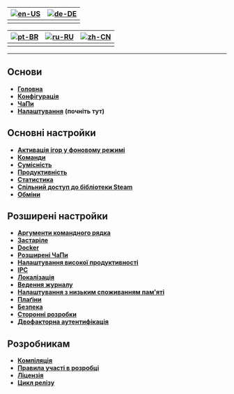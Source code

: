 | [![en-US](https://raw.githubusercontent.com/hjnilsson/country-flags/master/png100px/us.png)](https://github.com/JustArchiNET/ArchiSteamFarm/wiki/Home) | [![de-DE](https://raw.githubusercontent.com/hjnilsson/country-flags/master/png100px/de.png)](https://github.com/JustArchiNET/ArchiSteamFarm/wiki/Home-de-DE) |
| ------------------------------------------------------------------------------------------------------------------------------------------------------ | ------------------------------------------------------------------------------------------------------------------------------------------------------------ |
|                                                                                                                                                        |                                                                                                                                                              |

| [![pt-BR](https://raw.githubusercontent.com/hjnilsson/country-flags/master/png100px/br.png)](https://github.com/JustArchiNET/ArchiSteamFarm/wiki/Home-pt-BR) | [![ru-RU](https://raw.githubusercontent.com/hjnilsson/country-flags/master/png100px/ru.png)](https://github.com/JustArchiNET/ArchiSteamFarm/wiki/Home-ru-RU) | [![zh-CN](https://raw.githubusercontent.com/hjnilsson/country-flags/master/png100px/cn.png)](https://github.com/JustArchiNET/ArchiSteamFarm/wiki/Home-zh-CN) |
| ------------------------------------------------------------------------------------------------------------------------------------------------------------ | ------------------------------------------------------------------------------------------------------------------------------------------------------------ | ------------------------------------------------------------------------------------------------------------------------------------------------------------ |
|                                                                                                                                                              |                                                                                                                                                              |                                                                                                                                                              |

* * *

## Основи

* **[Головна](https://github.com/JustArchiNET/ArchiSteamFarm/wiki/Home-uk-UA)**
* **[Конфігурація](https://github.com/JustArchiNET/ArchiSteamFarm/wiki/Configuration-uk-UA)**
* **[ЧаПи](https://github.com/JustArchiNET/ArchiSteamFarm/wiki/FAQ-uk-UA)**
* **[Налаштування](https://github.com/JustArchiNET/ArchiSteamFarm/wiki/Setting-up-uk-UA)** **(почніть тут)**

## Основні настройки

* **[Активація ігор у фоновому режимі](https://github.com/JustArchiNET/ArchiSteamFarm/wiki/Background-games-redeemer-uk-UA)**
* **[Команди](https://github.com/JustArchiNET/ArchiSteamFarm/wiki/Commands-uk-UA)**
* **[Сумісність](https://github.com/JustArchiNET/ArchiSteamFarm/wiki/Compatibility-uk-UA)**
* **[Продуктивність](https://github.com/JustArchiNET/ArchiSteamFarm/wiki/Performance-uk-UA)**
* **[Статистика](https://github.com/JustArchiNET/ArchiSteamFarm/wiki/Statistics-uk-UA)**
* **[Спільний доступ до бібліотеки Steam](https://github.com/JustArchiNET/ArchiSteamFarm/wiki/Steam-Family-Sharing-uk-UA)**
* **[Обміни](https://github.com/JustArchiNET/ArchiSteamFarm/wiki/Trading-uk-UA)**

## Розширені настройки

* **[Аргументи командного рядка](https://github.com/JustArchiNET/ArchiSteamFarm/wiki/Command-line-arguments-uk-UA)**
* **[Застаріле](https://github.com/JustArchiNET/ArchiSteamFarm/wiki/Deprecation-uk-UA)**
* **[Docker](https://github.com/JustArchiNET/ArchiSteamFarm/wiki/Docker-uk-UA)**
* **[Розширені ЧаПи](https://github.com/JustArchiNET/ArchiSteamFarm/wiki/Extended-FAQ-uk-UA)**
* **[Налаштування високої продуктивності](https://github.com/JustArchiNET/ArchiSteamFarm/wiki/High-performance-setup-uk-UA)**
* **[IPC](https://github.com/JustArchiNET/ArchiSteamFarm/wiki/IPC-uk-UA)**
* **[Локалізація](https://github.com/JustArchiNET/ArchiSteamFarm/wiki/Localization-uk-UA)**
* **[Ведення журналу](https://github.com/JustArchiNET/ArchiSteamFarm/wiki/Logging-uk-UA)**
* **[Налаштування з низьким споживанням пам'яті](https://github.com/JustArchiNET/ArchiSteamFarm/wiki/Low-memory-setup-uk-UA)**
* **[Плаґіни](https://github.com/JustArchiNET/ArchiSteamFarm/wiki/Plugins-uk-UA)**
* **[Безпека](https://github.com/JustArchiNET/ArchiSteamFarm/wiki/Security-uk-UA)**
* **[Сторонні розробки](https://github.com/JustArchiNET/ArchiSteamFarm/wiki/Third-party-uk-UA)**
* **[Двофакторна аутентифікація](https://github.com/JustArchiNET/ArchiSteamFarm/wiki/Two-factor-authentication-uk-UA)**

## Розробникам

* **[Компіляція](https://github.com/JustArchiNET/ArchiSteamFarm/wiki/Compilation-uk-UA)**
* **[Правила участі в розробці](https://github.com/JustArchiNET/ArchiSteamFarm/blob/master/.github/CONTRIBUTING.md)**
* **[Ліцензія](https://github.com/JustArchiNET/ArchiSteamFarm/wiki/License-uk-UA)**
* **[Цикл релізу](https://github.com/JustArchiNET/ArchiSteamFarm/wiki/Release-cycle-uk-UA)**